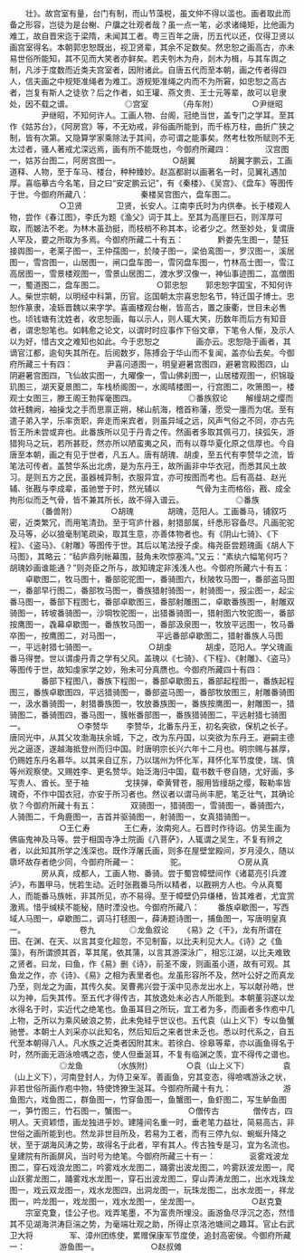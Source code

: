 <!-- { "loadSidebar": true } -->
　　壮》。故宫室有量，台门有制，而山节藻棁，虽文仲不得以滥也。画者取此而备之形容，岂徒为是台榭、户牖之壮观者哉？虽一点一笔，必求诸绳矩，比他画为难工，故自晋宋迄于梁隋，未闻其工者。粤三百年之唐，历五代以还，仅得卫贤以画宫室得名。本朝郭忠恕既出，视卫贤辈，其余不足数矣。然忠恕之画高古，亦未易世俗所能知，其不见而大笑者亦鲜矣。若夫刳木为舟，剡木为楫，与其车舆之制，凡涉于度数而近类夫宫室者，因附诸此。自唐五代而至本朝，画之传者得四人，信夫画之中规矩准绳者为难工。游规矩准绳之内而不为所窘，如忠恕之高古者，岂复有斯人之徒欤？后之作者，如王瓘、燕文贵、王士元等辈，故可以皂隶处，因不载之谱。
　　
　　　　◎宫室
　　　　（舟车附）
　　　　○尹继昭
　　　　尹继昭，不知何许人。工画人物、台阁，冠绝当世，盖专门之学耳。至其作《姑苏台》，《阿房宫》等，不无劝戒，非俗画所能到，而千栋万柱，曲折广狭之制，皆有次第。又隐算学家乘除法于其间，亦可谓之能事矣。然考杜牧所赋则不无太过者，骚人著戒尤深远焉，画有所不能既也，今御府所藏四：
　　　　汉宫图一，姑苏台图二，阿房宫图一。
　　
　　　　○胡翼
　　　　胡翼字鹏云，工画道释、人物，至于车马、楼台，种种臻妙。赵嵓都尉以画著名一时，见翼礼遇加厚。喜临摹古今名笔，目之曰“安定鹏云记”，有《秦楼》、《吴宫》、《盘车》等图传于世。今御府所藏八：
　　
　　　　秦楼吴宫图六，盘车图二。
　　
　　　　○卫贤
　　　　卫贤，长安人。江南李氏时为内供奉。长于楼观人物，尝作《春江图》，李氏为题《渔父》词于其上。至其为高崖巨石，则浑厚可取，而皴法不老。为林木虽劲挺，而枝梢不称其本，论者少之。然至妙处，复谓唐人罕及，要之所取为多焉。今御府所藏二十有五：
　　　　黔娄先生图一，楚狂接舆图一，老莱子图一，王仲孺图一，於陵子图一，梁伯鸾图一，罗汉图一，溪居图一，雪宫图一，山居图一，闸口盘车图一，雪冈盘车图一，竹林高士图一，雪江高居图一，雪景楼观图一，雪景山居图二，渡水罗汉像一，神仙事迹图二，嵓僧图一，蜀道图二，盘车图二。
　　
　　　　○郭忠恕
　　郭忠恕字国宝，不知何许人。柴世宗朝，以明经中科第，历官。迄国朝太宗喜忠恕名节，特迁国子博士。忠恕作篆隶，凌轹晋魏以来字学。喜画楼观台榭，皆高古，置之康衢，世目未必售也。顷钱塘有沈姓者，收忠恕画，每以示人，则人辄大笑，历数年而后方有知音者，谓忠恕笔也。如韩愈之论文，以谓时时应事作下俗文章，下笔令人惭，及示人以为好，惜古文之难知也如此。今于忠恕之
　　
　　画亦云。忠恕隐于画者，其谪官江都，逾旬失其所在。后阅数岁，陈搏会于华山而不复闻，盖亦仙去矣。今御府所藏三十有四：
　　　　尹喜问道图一，明皇避暑宫图四，避暑宫殿图四，山阴避暑宫图四，飞仙故实图一，九曜像一，雪山佛刹图一，山居楼观图一，织锦璇玑图三，湖天夏景图二，车栈桥阁图一，水阁晴楼图一，行宫图二，吹箫图一，楼观士女图三，滕王阁王勃挥毫图四。
　　
　　　　◎番族叙论
　　解缦胡之缨而敛衽魏阙，袖操戈之手而思禀正朔，梯山航海，稽首称藩，愿受一廛而为氓。至有遣子弟入学，乐率贡职，奔走而来宾者，则虽异域之远，风声气俗之不同，亦古先哲王所未尝或弃也。此番族所以见于丹青之传。然画者多取其佩弓刀，挟弧矢，游猎狗马之玩，若所甚贬，然亦所以陋蛮夷之风，而有以尊华夏化原之信厚也。今自唐至本朝，画之有见于世者，凡五人。唐有胡瑰、胡虔，至五代有李赞华之流，皆笔法可传者。盖赞华系出北虏，是为东丹王，故所画非中华衣冠，而悉其风土故习。是则五方之民，虽器械异制，衣服异宜，亦可按图而考也。后有高益、赵光辅、张戡与李成辈，虽驰誉于时，然光辅以
　　
　　气骨为主而格俗，戡、成全拘形似而乏气骨，皆不兼其所长，故不得入谱云。
　　
　　　　◎番族
　　　　（番兽附）
　　　　○胡瑰
　　　　胡瑰，范阳人。工画番马，铺叙巧密，近类繁冗，而用笔清劲。至于穹庐什器，射猎部属，纤悉形容备尽。凡画驼驼及马等，必以狼毫制笔疏染，取其生意，亦善体物者也。有《阴山七骑》、《下程》、《盗马》、《射雕》等图传于世。其后以笔法授子虔。梅尧臣尝题瑰画《胡人下马图》，其略云：“毡庐鼎列帐幕围，鼓角未吹惊塞鸿。”又云：“素纨六幅笔何巧？胡瑰妙画谁能通？”则尧臣之所与，故知瑰定非浅浅人也。今御府所藏六十有五：
　　卓歇图二，牧马图十，番部驼驼图一，番骑图六，秋陂牧马图一，番部盗马图一，番部早行图二，番部牧马图一，番族猎射骑图一，射骑图一，报尘图一，起尘番马图一，番部下程图七，番部卓歇图三，番部射雕图二，卓歇番族图一，射雕双骑图一，转坡番骑图一，沙堈牧驼图一，出猎番骑图一，猎射图六牧驼图一，番部按鹰图一，毳幕卓歇图一，番族牧马图一，番部汲泉图一，牧放平远图一，牧马番卒图一，按鹰图二，对马图一，
　　
　　平远番部卓歇图二，猎射番族人马图一，平远射猎七骑图一。
　　
　　　　○胡虔
　　　　胡虔，范阳人。学父瑰画番马得誉。世以谓虔丹青之学有父风。盖瑰以《七骑》、《下程》、《射雕》、《盗马》等图传于世，故知虔家学之妙，殆未可分真赝也。今御府所藏四十有四：
　　　　番部下程图八，番族下程图一，番部卓歇图五，番部起程图一，番族起程图三，番族卓歇图四，平远猎骑图一，番部盗马图一，番部牧放图三，射雕番骑图一，汲水番骑图一，射猎番族图一，牧放番族图一，番族按鹰图一，射雕图一，猎骑图二，番骑图四，番马图一，簇帐番部图一，番族猎骑图二，平远射猎七骑图一。
　　
　　　　○李赞华
　　李赞华，北番东丹王，初名突欲，保机之长子。唐同光中，从其父攻渤海扶余城，下之，改为东丹国，以突欲为东丹王。避嗣主德光之逼逐，遂越海抵登州而归中国。时唐明宗长兴六年十二月也。明宗赐与甚厚，仍赐姓东丹名慕华。以其来自辽东，乃以瑞州为怀化军，拜怀化军节度使，瑞、慎等州观察使。又赐姓李、更名赞华。始泛海归中国，载书数千卷自随，尤好画，多写贵人、酋长。至于袖
　　
　　戈挟弹，牵黄臂苍，服用皆缦胡之缨，鞍勒率皆瑰奇，不作中国衣冠，亦安于所习者也。然议者以谓马尚丰肥，笔乏壮气，其确论欤？今御府所藏十有五：
　　　　双骑图一，猎骑图一，雪骑图一，番骑图六，人骑图二，千角鹿图一，吉首并驱骑图一，射骑图一，女真猎骑图一。
　　
　　　　○王仁寿
　　　　王仁寿，汝南宛人。石晋时作待诏。仿吴生画为佛庙鬼神及马等。尝于相国寺净土院画《八菩萨》，人辄谓之吴生，不复有辨之者，以此知其所学之浅深也。既作浮屠氏画，则多在屋壁堂殿间，岁月浸久，随以隳坏故存者绝少同，今御府所藏一：
　　　　驼。
　　
　　　　○房从真
　　　　房从真，成都人，工画人物、番骑。尝于蜀宫幛壁间作《诸葛亮引兵渡泸》，布置甲马，恍若生动。近时张戡番马所以精者，以戡朔方人也。今从真蜀人，而能番马族帐，非其所见，亦不易得。至于幛壁仍异缣楮，皆其难者，尤宜赏激焉。惜乎缄椟不能秘，随时湮没也。今御府所藏八：
　　番族卓歇图一，写西域人马图一，卓歇图二，调马打毬图一，薛涛题诗图一，捕鱼图一，写唐明皇真一。
　　
　　
　　卷九
　　　　◎龙鱼叙论
　　《易》之《干》，龙有所谓在田、在渊、在天、以言其变化超忽，不见制畜，以比夫利见大人。《诗》之《鱼藻》，有所谓颁其首，莘其尾，依其蒲，以言其游深泳广，相忘江湖，以比夫难致之贤者。曰龙，曰鱼，作《易》删《诗》，前圣不废，则画虽小道，故有可观。其鱼龙之作，亦《诗》、《易》之相为表里者也。龙虽形容所不及，然叶公好之而真龙乃至，则龙之为画，其传久矣。吴曹弗兴尝于溪中见赤龙出水上，写以献孙皓，世以为神，后失其传。至五代才得传古，其放逸处未必古人所能到。本朝董羽遂以龙水得名于时，实近代之绝笔也。鱼虽耳目之所玩，宜工者为多，而画者多作庖中几上物，乏所以为乘风破浪之势，此未免絓乎世议也。五代袁（山上义下）专以鱼蟹驰誉。本朝士人刘采亦以此知名，然后知后之来者世未乏也。悉以时代系之，自五代至本朝得八人。凡水族之近类者因附其末。若徐白、徐皋等辈，亦以画鱼得名于时，然所画无涵泳噞喁之态，使人但垂涎耳，不复有临渊之羡，宜不得传之谱也。
　　
　　　　◎龙鱼
　　　　（水族附）
　　　　○袁（山上义下）
　　　　袁（山上义下），河南登封人，为侍卫亲军。善画鱼，穷其变态，得噞喁游泳之状，非若世俗所画作庖中物，特使馋獠生涎耳。今御府所藏十有九：
　　
　　　　游鱼图六，戏鱼图二，群鱼图一，竹穿鱼图一，鱼蟹图一，鱼虾图二，写生鲈鱼图一，笋竹图三，竹石图一，蟹图一。
　　
　　　　○僧传古
　　　　僧传古，四明人。天资颖悟，画龙独进乎妙。建隆间名重一时，垂老笔力益壮，简易高古，非世俗之画所能到也。然龙非世目所及，若易为工者，而有三停九似、蜿蜒升降之状，至于湖海风涛之势，故得名于此者，罕有其人。传古独专是习，宜为名流也。皇建院有所画屏风，当时号为绝笔。今御府所藏三十有一：
　　　　衮雾戏波龙图二，穿石戏浪龙图二，吟雾戏水龙图二，踊雾出波龙图二，吟雾跃波龙图一，爬山跃雾龙图二，踊雾戏水龙图一，穿石出波龙图二，穿山弄涛龙图二，出水戏珠龙图一，戏云双龙图一，戏水龙图四，出洞龙图一，玩珠龙图二，出水龙图一，祥龙图一，吟龙图一，戏龙图一，戏水龙图一，坐龙图一。
　　
　　　　○赵克夐
　　宗室克夐，佳公子也。戏弄笔墨，不为富贵所埋没。画游鱼尽浮沉之态，然惜其不见湖海洪涛巨湍之势，为毫端壮观之助，所得止京洛池塘间之趣耳。官止右武卫大将
　　
　　军、漳州团练使，累赠保康军节度使，追封高密侯。今御府所藏一：
　　　　游鱼图一。
　　
　　　　○赵叔傩
